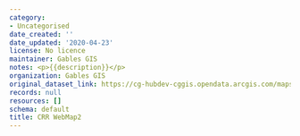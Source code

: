 ```yaml
---
category:
- Uncategorised
date_created: ''
date_updated: '2020-04-23'
license: No licence
maintainer: Gables GIS
notes: <p>{{description}}</p>
organization: Gables GIS
original_dataset_link: https://cg-hubdev-cggis.opendata.arcgis.com/maps/cggis::crr-webmap2
records: null
resources: []
schema: default
title: CRR WebMap2
---
```

